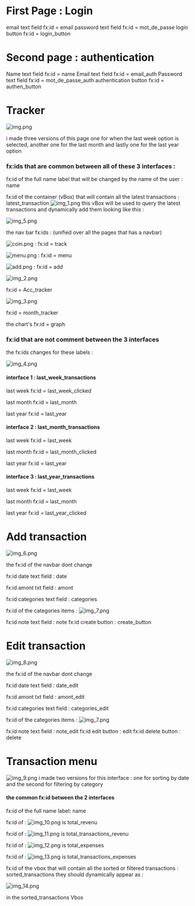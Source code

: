 # First Page : Login
email text field fx:id  = email
password text field fx:id  = mot_de_passe
login button fx:id = login_button

# Second page : authentication
Name text field fx:id = name
Email text field fx:id = email_auth
Password text field fx:id = mot_de_passe_auth
authentication button fx:id = authen_button

# Tracker 
![img.png](img.png)

i made three versions of this page one for when the last week option is selected, another one for the last month and lastly one for the last year option

### fx:ids that are common between all of these 3 interfaces : 

fx:id of the full name label that will be changed by the name of the user : name

fx:id of the container (vBox) that will contain all the latest transactions : latest_transaction
![img_1.png](img_1.png)
this vBox will be used to query the latest transactions and dynamically add them looking like this :

![img_5.png](img_5.png)

the nav bar fx:ids : (unified over all the pages that has a navbar)

![coin.png](src/main/resources/icons/coin.png) : fx:id = track

![menu.png](src/main/resources/icons/menu.png) : fx:id = menu

![add.png](src/main/resources/icons/add.png) : fx:id = add

![img_2.png](img_2.png)

fx:id = Acc_tracker

![img_3.png](img_3.png)

fx:id = month_tracker

the chart's fx:id = graph

### fx:id that are not comment between the 3 interfaces

the fx:ids changes for these labels :

![img_4.png](img_4.png)

#### interface 1 : last_week_transactions
last week fx:id = last_week_clicked

last month fx:id = last_month

last year fx:id = last_year

#### interface 2 : last_month_transactions
last week fx:id = last_week

last month fx:id = last_month_clicked

last year fx:id = last_year

#### interface 3 : last_year_transactions
last week fx:id = last_week

last month fx:id = last_month

last year fx:id = last_year_clicked

# Add transaction

![img_6.png](img_6.png)

the fx:id of the navbar dont change

fx:id date text field : date

fx:id amont txt field : amont

fx:id categories text field : categories

fx:id of the categories items :
![img_7.png](img_7.png)

fx:id note text field : note
fx:id create button : create_button

# Edit transaction

![img_8.png](img_8.png)

the fx:id of the navbar dont change

fx:id date text field : date_edit

fx:id amont txt field : amont_edit

fx:id categories text field : categories_edit

fx:id of the categories items :
![img_7.png](img_7.png)

fx:id note text field : note_edit
fx:id edit button : edit
fx:id delete button : delete

# Transaction menu 
![img_9.png](img_9.png)
i made two versions for this interface : one for sorting by date and the second for filtering by category

#### the common fx:id between the 2 interfaces

fx:id of the full name label: name

fx:id of :
![img_10.png](img_10.png) is total_revenu

fx:id of :
![img_11.png](img_11.png) is total_transactions_revenu

fx:id of :
![img_12.png](img_12.png) is total_expenses

fx:id of :
![img_13.png](img_13.png) is total_transactions_expenses

fx:id of the vbox that will contain all the sorted or filtered transactions : sorted_transactions
they should dynamically appear as :

![img_14.png](img_14.png)

in the sorted_transactions Vbox

